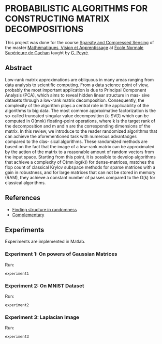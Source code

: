 # PROBABILISTIC ALGORITHMS FOR CONSTRUCTING MATRIX DECOMPOSITIONS
This project was done for the course [Sparsity and Compressed Sensing](http://www.gpeyre.com/teaching/) of the 
master [Mathématiques, Vision et Apprentissage](http://math.ens-paris-saclay.fr/version-francaise/formations/master-mva/) at [École Normale Supérieure de Cachan](http://www.ens-cachan.fr/) taught by [G. Peyré](http://www.gpeyre.com/).
## Abstract
Low-rank matrix approximations are obliquous in many areas ranging from data analysis
to scientific computing. From a data science point of view, probably the most important application
is due to Principal Component Analysis (PCA), which aims to reveal hidden linear structure in mas-
sive datasets through a low-rank matrix decomposition. Consequently, the complexity of the algorithm
plays a central role in the applicability of the algorithms to big data. The most common approximative
factorization is the so-called truncated singular value decomposition (k-SVD) which can be computed
in O(mnk) floating-point operations, where k is the target rank of the decomposition and m and n
are the corresponding dimensions of the matrix. In this review, we introduce to the reader randomized
algorithms that can achieve the aforementioned task with numerous advantadges compared to the clas-
sical algorithms. These randomized methods are based on the fact that the image of a low-rank matrix
can be approximated by the action of the matrix to a reasonable amount of random vectors from the
input space. Starting from this point, it is possible to develop algorithms that achieve a complexity of
O(mn log(k)) for dense-matrices, matches the flop count of classical Krylov subspace methods for sparse
matrices with a gain in robustness, and for large matrices that can not be stored in memory (RAM),
they achieve a constant number of passes compared to the O(k) for classical algorithms.

## References
- [Finding structure in randomness](http://users.cms.caltech.edu/~jtropp/papers/HMT11-Finding-Structure-SIREV.pdf)
- [Complementary](https://arxiv.org/pdf/1606.06511v1.pdf)

## Experiments
Experiments are implemented in Matlab.
### Experiment 1: On powers of Gaussian Matrices
Run:
```
experiment1
```
### Experiment 2: On MNIST Dataset
Run:
```
experiment2
```
### Experiment 3: Laplacian Image
Run:
```
experiment3
```
